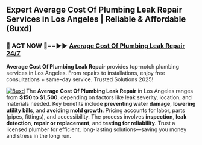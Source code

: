 ## Expert Average Cost Of Plumbing Leak Repair Services in Los Angeles | Reliable & Affordable (8uxd)  

<h3>🚿 ACT NOW 🌟==►► <a href="https://tinyurl.com/2ne6vx2x" rel="nofollow">Average Cost Of Plumbing Leak Repair 24/7</a></h3>

**Average Cost Of Plumbing Leak Repair** provides top-notch plumbing services in Los Angeles. From repairs to installations, enjoy free consultations + same-day service. Trusted Solutions 2025!

[![8uxd](https://i.imgur.com/4PFF4AK.jpeg)](https://tinyurl.com/2ne6vx2x)
The **Average Cost Of Plumbing Leak Repair** in Los Angeles ranges from **$150 to $1,500**, depending on factors like leak severity, location, and materials needed. Key benefits include **preventing water damage**, **lowering utility bills**, and **avoiding mold growth**. Pricing accounts for labor, parts (pipes, fittings), and accessibility. The process involves **inspection**, **leak detection**, **repair or replacement**, and **testing for reliability**. Trust a licensed plumber for efficient, long-lasting solutions—saving you money and stress in the long run.